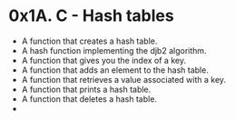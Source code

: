 # 0x1A. C - Hash tables
* A function that creates a hash table.
* A hash function implementing the djb2 algorithm.
* A  function that gives you the index of a key.
* A function that adds an element to the hash table.
* A  function that retrieves a value associated with a key.
* A function that prints a hash table.
* A function that deletes a hash table.
* 
